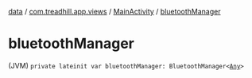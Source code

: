 [data](../../index.md) / [com.treadhill.app.views](../index.md) / [MainActivity](index.md) / [bluetoothManager](./bluetooth-manager.md)

# bluetoothManager

(JVM) `private lateinit var bluetoothManager: BluetoothManager<`[`Any`](https://kotlinlang.org/api/latest/jvm/stdlib/kotlin/-any/index.html)`>`